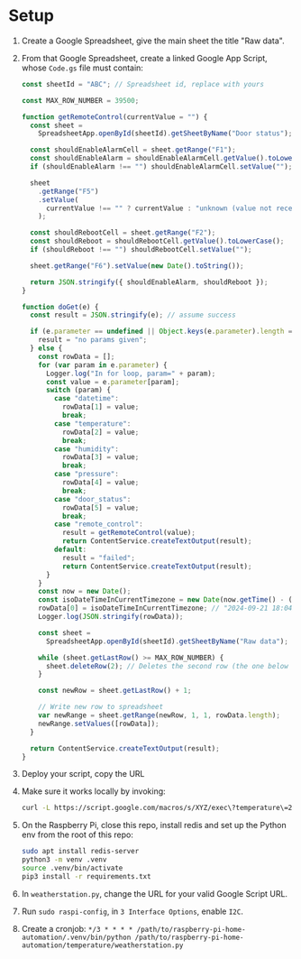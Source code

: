 # Setup

1. Create a Google Spreadsheet, give the main sheet the title "Raw data".
1. From that Google Spreadsheet, create a linked Google App Script, whose `Code.gs` file must contain:

   ```javascript
   const sheetId = "ABC"; // Spreadsheet id, replace with yours

   const MAX_ROW_NUMBER = 39500;

   function getRemoteControl(currentValue = "") {
     const sheet =
       SpreadsheetApp.openById(sheetId).getSheetByName("Door status");

     const shouldEnableAlarmCell = sheet.getRange("F1");
     const shouldEnableAlarm = shouldEnableAlarmCell.getValue().toLowerCase();
     if (shouldEnableAlarm !== "") shouldEnableAlarmCell.setValue("");

     sheet
       .getRange("F5")
       .setValue(
         currentValue !== "" ? currentValue : "unknown (value not received)"
       );

     const shouldRebootCell = sheet.getRange("F2");
     const shouldReboot = shouldRebootCell.getValue().toLowerCase();
     if (shouldReboot !== "") shouldRebootCell.setValue("");

     sheet.getRange("F6").setValue(new Date().toString());

     return JSON.stringify({ shouldEnableAlarm, shouldReboot });
   }

   function doGet(e) {
     const result = JSON.stringify(e); // assume success

     if (e.parameter == undefined || Object.keys(e.parameter).length === 0) {
       result = "no params given";
     } else {
       const rowData = [];
       for (var param in e.parameter) {
         Logger.log("In for loop, param=" + param);
         const value = e.parameter[param];
         switch (param) {
           case "datetime":
             rowData[1] = value;
             break;
           case "temperature":
             rowData[2] = value;
             break;
           case "humidity":
             rowData[3] = value;
             break;
           case "pressure":
             rowData[4] = value;
             break;
           case "door_status":
             rowData[5] = value;
             break;
           case "remote_control":
             result = getRemoteControl(value);
             return ContentService.createTextOutput(result);
           default:
             result = "failed";
             return ContentService.createTextOutput(result);
         }
       }
       const now = new Date();
       const isoDateTimeInCurrentTimezone = new Date(now.getTime() - (now.getTimezoneOffset() * 60000)).toISOString().replace(/T/, ' ').replace(/\..+/, '');
       rowData[0] = isoDateTimeInCurrentTimezone; // "2024-09-21 18:04:12"
       Logger.log(JSON.stringify(rowData));

       const sheet =
         SpreadsheetApp.openById(sheetId).getSheetByName("Raw data");

       while (sheet.getLastRow() >= MAX_ROW_NUMBER) {
         sheet.deleteRow(2); // Deletes the second row (the one below the headers)
       }

       const newRow = sheet.getLastRow() + 1;

       // Write new row to spreadsheet
       var newRange = sheet.getRange(newRow, 1, 1, rowData.length);
       newRange.setValues([rowData]);
     }

     return ContentService.createTextOutput(result);
   }
   ```

1. Deploy your script, copy the URL
1. Make sure it works locally by invoking:

   ```bash
   curl -L https://script.google.com/macros/s/XYZ/exec\?temperature\=20\&humidity\=50
   ```

1. On the Raspberry Pi, close this repo, install redis and set up the Python env from the root of this repo:

   ```bash
   sudo apt install redis-server
   python3 -m venv .venv
   source .venv/bin/activate
   pip3 install -r requirements.txt

   ```

1. In `weatherstation.py`, change the URL for your valid Google Script URL.
1. Run `sudo raspi-config`, in `3 Interface Options`, enable `I2C`.
1. Create a cronjob: `*/3 * * * * /path/to/raspberry-pi-home-automation/.venv/bin/python /path/to/raspberry-pi-home-automation/temperature/weatherstation.py`
